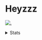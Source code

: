 # Heyzzz  

[![.](https://skillicons.dev/icons?i=js,ts,nextjs,nestjs,mongodb)](https://skillicons.dev)  

<details>
<summary>Stats</summary
<!--START_SECTION:waka-->

```txt
TypeScript        3 hrs 18 mins   ███████████████████▒░░░░░   77.70 %
JSON              26 mins         ██▓░░░░░░░░░░░░░░░░░░░░░░   10.51 %
JavaScript        22 mins         ██▒░░░░░░░░░░░░░░░░░░░░░░   08.79 %
TSConfig          7 mins          ▓░░░░░░░░░░░░░░░░░░░░░░░░   02.97 %
HTML              0 secs          ░░░░░░░░░░░░░░░░░░░░░░░░░   00.02 %
```

<!--END_SECTION:waka-->
</details>
